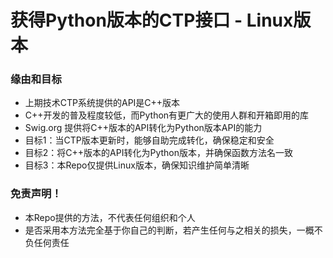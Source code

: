 # 获得Python版本的CTP接口 - Linux版本

### 缘由和目标

* 上期技术CTP系统提供的API是C++版本
* C++开发的普及程度较低，而Python有更广大的使用人群和开箱即用的库
* Swig.org 提供将C++版本的API转化为Python版本API的能力
* 目标1：当CTP版本更新时，能够自助完成转化，确保稳定和安全
* 目标2：将C++版本的API转化为Python版本，并确保函数方法名一致
* 目标3：本Repo仅提供Linux版本，确保知识维护简单清晰

### 免责声明！

* 本Repo提供的方法，不代表任何组织和个人
* 是否采用本方法完全基于你自己的判断，若产生任何与之相关的损失，一概不负任何责任
